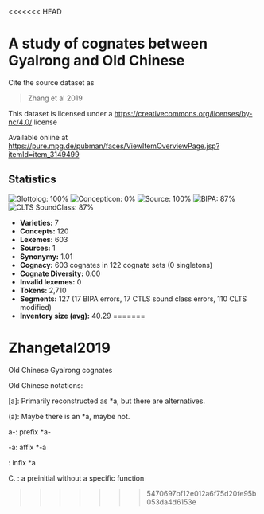 <<<<<<< HEAD
# A study of cognates between Gyalrong and Old Chinese

Cite the source dataset as

> Zhang et al 2019

This dataset is licensed under a https://creativecommons.org/licenses/by-nc/4.0/ license

Available online at https://pure.mpg.de/pubman/faces/ViewItemOverviewPage.jsp?itemId=item_3149499

## Statistics


![Glottolog: 100%](https://img.shields.io/badge/Glottolog-100%25-brightgreen.svg "Glottolog: 100%")
![Concepticon: 0%](https://img.shields.io/badge/Concepticon-0%25-red.svg "Concepticon: 0%")
![Source: 100%](https://img.shields.io/badge/Source-100%25-brightgreen.svg "Source: 100%")
![BIPA: 87%](https://img.shields.io/badge/BIPA-87%25-yellowgreen.svg "BIPA: 87%")
![CLTS SoundClass: 87%](https://img.shields.io/badge/CLTS%20SoundClass-87%25-yellowgreen.svg "CLTS SoundClass: 87%")

- **Varieties:** 7
- **Concepts:** 120
- **Lexemes:** 603
- **Sources:** 1
- **Synonymy:** 1.01
- **Cognacy:** 603 cognates in 122 cognate sets (0 singletons)
- **Cognate Diversity:** 0.00
- **Invalid lexemes:** 0
- **Tokens:** 2,710
- **Segments:** 127 (17 BIPA errors, 17 CTLS sound class errors, 110 CLTS modified)
- **Inventory size (avg):** 40.29
=======
# Zhangetal2019
Old Chinese Gyalrong cognates

Old Chinese notations:

\[a\]: Primarily reconstructed as *a, but there are alternatives.

\(a\): Maybe there is an *a, maybe not. 

a-: prefix *a-

-a: affix *-a

<a>: infix *a

C. : a preinitial without a specific function
>>>>>>> 5470697bf12e012a6f75d20fe95b053da4d6153e

